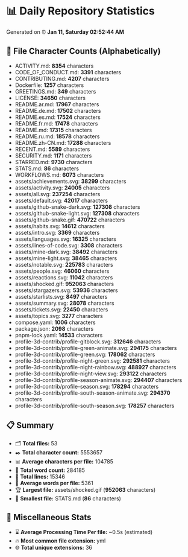 # 📊 Daily Repository Statistics
Generated on ⏰ **Jan 11, Saturday 02:52:44 AM**

## 📂 File Character Counts (Alphabetically)
- ACTIVITY.md: **8354** characters
- CODE_OF_CONDUCT.md: **3391** characters
- CONTRIBUTING.md: **4207** characters
- Dockerfile: **1257** characters
- GREETINGS.md: **349** characters
- LICENSE: **34650** characters
- README.ar.md: **17967** characters
- README.de.md: **17502** characters
- README.es.md: **17524** characters
- README.fr.md: **17478** characters
- README.md: **17315** characters
- README.ru.md: **18578** characters
- README.zh-CN.md: **17288** characters
- RECENT.md: **5589** characters
- SECURITY.md: **1171** characters
- STARRED.md: **9730** characters
- STATS.md: **86** characters
- WORKFLOWS.md: **6073** characters
- assets/achievements.svg: **38299** characters
- assets/activity.svg: **24005** characters
- assets/all.svg: **237254** characters
- assets/default.svg: **42017** characters
- assets/github-snake-dark.svg: **127308** characters
- assets/github-snake-light.svg: **127308** characters
- assets/github-snake.gif: **470722** characters
- assets/habits.svg: **14612** characters
- assets/intro.svg: **3369** characters
- assets/languages.svg: **16325** characters
- assets/lines-of-code.svg: **3308** characters
- assets/mine-dark.svg: **38492** characters
- assets/mine-light.svg: **38465** characters
- assets/notable.svg: **225783** characters
- assets/people.svg: **46060** characters
- assets/reactions.svg: **11042** characters
- assets/shocked.gif: **952063** characters
- assets/stargazers.svg: **53936** characters
- assets/starlists.svg: **8497** characters
- assets/summary.svg: **28078** characters
- assets/tickets.svg: **22450** characters
- assets/topics.svg: **3277** characters
- compose.yaml: **1006** characters
- package.json: **2098** characters
- pnpm-lock.yaml: **14533** characters
- profile-3d-contrib/profile-gitblock.svg: **312646** characters
- profile-3d-contrib/profile-green-animate.svg: **294175** characters
- profile-3d-contrib/profile-green.svg: **178062** characters
- profile-3d-contrib/profile-night-green.svg: **292581** characters
- profile-3d-contrib/profile-night-rainbow.svg: **488927** characters
- profile-3d-contrib/profile-night-view.svg: **293122** characters
- profile-3d-contrib/profile-season-animate.svg: **294407** characters
- profile-3d-contrib/profile-season.svg: **178294** characters
- profile-3d-contrib/profile-south-season-animate.svg: **294370** characters
- profile-3d-contrib/profile-south-season.svg: **178257** characters

## 📋 Summary
- 🗂️ **Total files:** 53
- ✒️ **Total character count:** 5553657
- 📊 **Average characters per file:** 104785
- 📝 **Total word count:** 284185
- 🧾 **Total lines:** 15346
- 📐 **Average words per file:** 5361
- 🏆 **Largest file:** assets/shocked.gif (**952063** characters)
- 🥉 **Smallest file:** STATS.md (**86** characters)

## 🌟 Miscellaneous Stats
- ⌛ **Average Processing Time Per file:** ~0.5s (estimated)
- 🔥 **Most common file extension:** yml
- 🌐 **Total unique extensions:** 36
